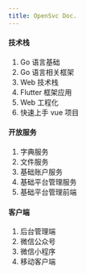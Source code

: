 ```yaml
---
title: OpenSvc Doc.
---
```


#### 技术栈

1. Go 语言基础
2. Go 语言相关框架
3. Web 技术栈
4. Flutter 框架应用
5. Web 工程化
6. 快速上手 vue 项目

#### 开放服务

1. 字典服务
2. 文件服务
3. 基础账户服务
4. 基础平台管理服务
5. 基础平台管理前端

#### 客户端

1. 后台管理端
2. 微信公众号
3. 微信小程序
4. 移动客户端
